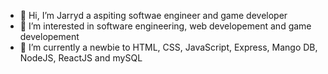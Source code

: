 - 👋 Hi, I’m Jarryd a aspiting softwae engineer and game developer
- 👀 I’m interested in software engineering, web developement and game developement
- 🌱 I’m currently a newbie to HTML, CSS, JavaScript, Express, Mango DB, NodeJS, ReactJS and mySQL
<!---
Devoidsm/Devoidsm is a ✨ special ✨ repository because its `README.md` (this file) appears on your GitHub profile.
You can click the Preview link to take a look at your changes.
--->
